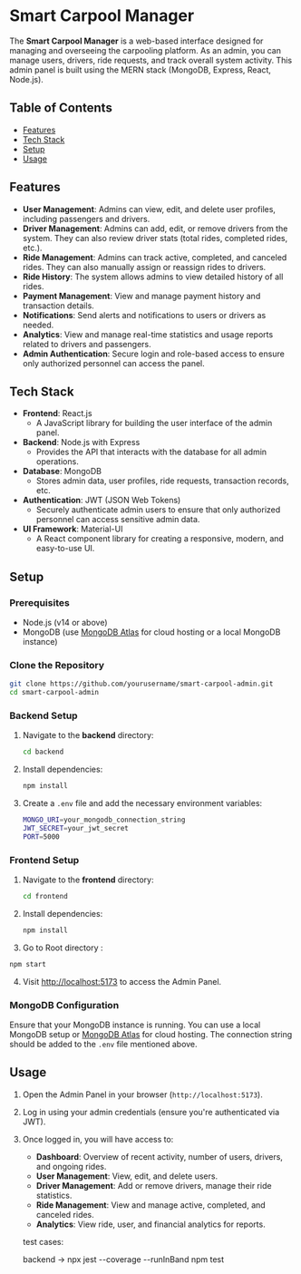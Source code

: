 

# Smart Carpool Manager
The **Smart Carpool Manager** is a web-based interface designed for managing and overseeing the carpooling platform. As an admin, you can manage users, drivers, ride requests, and track overall system activity. This admin panel is built using the MERN stack (MongoDB, Express, React, Node.js).

## Table of Contents
- [Features](#features)
- [Tech Stack](#tech-stack)
- [Setup](#setup)
- [Usage](#usage)
 
## Features
- **User Management**: Admins can view, edit, and delete user profiles, including passengers and drivers.
- **Driver Management**: Admins can add, edit, or remove drivers from the system. They can also review driver stats (total rides, completed rides, etc.).
- **Ride Management**: Admins can track active, completed, and canceled rides. They can also manually assign or reassign rides to drivers.
- **Ride History**: The system allows admins to view detailed history of all rides.
- **Payment Management**: View and manage payment history and transaction details.
- **Notifications**: Send alerts and notifications to users or drivers as needed.
- **Analytics**: View and manage real-time statistics and usage reports related to drivers and passengers.
- **Admin Authentication**: Secure login and role-based access to ensure only authorized personnel can access the panel.

## Tech Stack
- **Frontend**: React.js
  - A JavaScript library for building the user interface of the admin panel.
- **Backend**: Node.js with Express
  - Provides the API that interacts with the database for all admin operations.
- **Database**: MongoDB
  - Stores admin data, user profiles, ride requests, transaction records, etc.
- **Authentication**: JWT (JSON Web Tokens)
  - Securely authenticate admin users to ensure that only authorized personnel can access sensitive admin data.
- **UI Framework**: Material-UI
  - A React component library for creating a responsive, modern, and easy-to-use UI.

## Setup

### Prerequisites
- Node.js (v14 or above)
- MongoDB (use [MongoDB Atlas](https://www.mongodb.com/cloud/atlas) for cloud hosting or a local MongoDB instance)

### Clone the Repository
```bash
git clone https://github.com/yourusername/smart-carpool-admin.git
cd smart-carpool-admin
```

### Backend Setup

1. Navigate to the **backend** directory:
   ```bash
   cd backend
   ```

2. Install dependencies:
   ```bash
   npm install
   ```

3. Create a `.env` file and add the necessary environment variables:
   ```bash
   MONGO_URI=your_mongodb_connection_string
   JWT_SECRET=your_jwt_secret
   PORT=5000
   ```


### Frontend Setup

1. Navigate to the **frontend** directory:
   ```bash
   cd frontend
   ```

2. Install dependencies:
   ```bash
   npm install
   ```
3. Go to Root directory :
  ```bash
  npm start
  ```

4. Visit [http://localhost:5173](http://localhost:5173) to access the Admin Panel.

### MongoDB Configuration

Ensure that your MongoDB instance is running. You can use a local MongoDB setup or [MongoDB Atlas](https://www.mongodb.com/cloud/atlas) for cloud hosting. The connection string should be added to the `.env` file mentioned above.

## Usage

1. Open the Admin Panel in your browser (`http://localhost:5173`).
2. Log in using your admin credentials (ensure you're authenticated via JWT).
3. Once logged in, you will have access to:
   - **Dashboard**: Overview of recent activity, number of users, drivers, and ongoing rides.
   - **User Management**: View, edit, and delete users.
   - **Driver Management**: Add or remove drivers, manage their ride statistics.
   - **Ride Management**: View and manage active, completed, and canceled rides.
   - **Analytics**: View ride, user, and financial analytics for reports.

   test cases:

   backend ->  npx jest --coverage --runInBand
   npm test